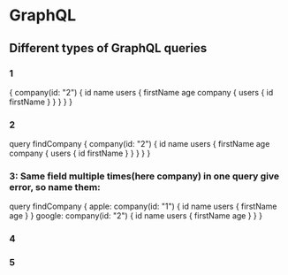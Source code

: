 # GraphQL

## Different types of GraphQL queries

### 1
{
  company(id: "2") {
    id
    name
    users {
      firstName
      age
      company {
        users {
          id
          firstName
        }
      }
    }
  }
}

### 2
query findCompany {
  company(id: "2") {
    id
    name
    users {
      firstName
      age
      company {
        users {
          id
          firstName
        }
      }
    }
  }
}

### 3: Same field multiple times(here company) in one query give error, so name them:
query findCompany {
  apple: company(id: "1") {
    id
    name
    users {
      firstName
      age
    }
  }
  google: company(id: "2") {
    id
    name
    users {
      firstName
      age
    }
  }
}


### 4
### 5